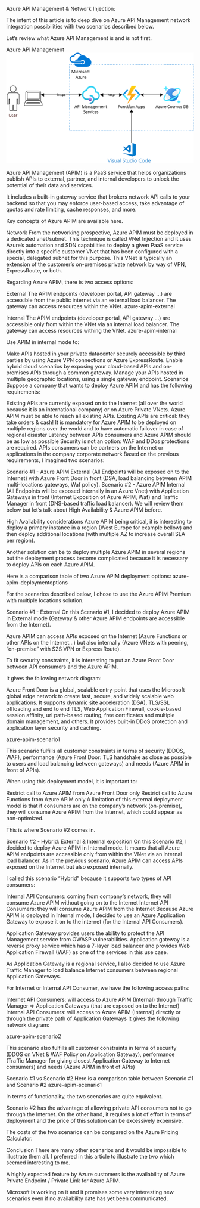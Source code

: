 Azure API Management & Network Injection:

The intent of this article is to deep dive on Azure API Management network integration possibilities with two scenarios described below.

Let’s review what Azure API Management is and is not first.

Azure API Management
![alt text](image.png)

Azure API Management (APIM) is a PaaS service that helps organizations publish APIs to external, partner, and internal developers to unlock the potential of their data and services.

It includes a built-in gateway service that brokers network API calls to your backend so that you may enforce user-based access, take advantage of quotas and rate limiting, cache responses, and more.

Key concepts of Azure APIM are available here.

Network
From the networking prospective, Azure APIM must be deployed in a dedicated vnet/subnet. This technique is called VNet Injection and it uses Azure’s automation and SDN capabilities to deploy a given PaaS service directly into a specific customer VNet that has been configured with a special, delegated subnet for this purpose. This VNet is typically an extension of the customer’s on-premises private network by way of VPN, ExpressRoute, or both.

Regarding Azure APIM, there is two access options:

External
The APIM endpoints (developer portal, API gateway …) are accessible from the public internet via an external load balancer. The gateway can access resources within the VNet. azure-apim-external

Internal
The APIM endpoints (developer portal, API gateway …) are accessible only from within the VNet via an internal load balancer. The gateway can access resources withing the VNet. azure-apim-internal

Use APIM in internal mode to:

Make APIs hosted in your private datacenter securely accessible by third parties by using Azure VPN connections or Azure ExpressRoute.
Enable hybrid cloud scenarios by exposing your cloud-based APIs and on-premises APIs through a common gateway.
Manage your APIs hosted in multiple geographic locations, using a single gateway endpoint.
Scenarios
Suppose a company that wants to deploy Azure APIM and has the following requirements:

Existing APIs are currently exposed on to the Internet (all over the world because it is an international company) or on Azure Private VNets. Azure APIM must be able to reach all existing APIs.
Existing APIs are critical: they take orders & cash! It is mandatory for Azure APIM to be deployed on multiple regions over the world and to have automatic failover in case of regional disaster
Latency between APIs consumers and Azure APIM should be as low as possible
Security is not an option: WAF and DDos protections are required.
APIs consumers can be partners on the Internet or applications in the company corporate network
Based on the previous requirements, I imagined two scenarios:

Scenario #1 - Azure APIM External (All Endpoints will be exposed on to the Internet) with Azure Front Door in front (DSA, load balancing between APIM multi-locations gateways, Waf policy).
Scenario #2 - Azure APIM Internal (All Endpoints will be exposed internally in an Azure Vnet) with Application Gateways in front (Internet Exposition of Azure APIM, Waf) and Traffic Manager in front (DNS-based traffic load balancer).
We will review them below but let’s talk about High Availability & Azure APIM before.

High Availability considerations
Azure APIM being critical, it is interesting to deploy a primary instance in a region (West Europe for example bellow) and then deploy additional locations (with multiple AZ to increase overall SLA per region).

Another solution can be to deploy multiple Azure APIM in several regions but the deployment process become complicated because it is necessary to deploy APIs on each Azure APIM.

Here is a comparison table of two Azure APIM deployment options: azure-apim-deploymentoptions

For the scenarios described below, I chose to use the Azure APIM Premium with multiple locations solution.

Scenario #1 - External
On this Scenario #1, I decided to deploy Azure APIM in External mode (Gateway & other Azure APIM endpoints are accessible from the Internet).

Azure APIM can access APIs exposed on the Internet (Azure Functions or other APIs on the Internet…) but also internally (Azure VNets with peering, “on-premise” with S2S VPN or Express Route).

To fit security constraints, it is interesting to put an Azure Front Door between API consumers and the Azure APIM.

It gives the following network diagram:

Azure Front Door is a global, scalable entry-point that uses the Microsoft global edge network to create fast, secure, and widely scalable web applications. It supports dynamic site acceleration (DSA), TLS/SSL offloading and end to end TLS, Web Application Firewall, cookie-based session affinity, url path-based routing, free certificates and multiple domain management, and others. It provides built-in DDoS protection and application layer security and caching.

azure-apim-scenario1

This scenario fulfills all customer constraints in terms of security (DDOS, WAF), performance (Azure Front Door: TLS handshake as close as possible to users and load balancing between gateways) and needs (Azure APIM in front of APIs).

When using this deployment model, it is important to:

Restrict call to Azure APIM from Azure Front Door only
Restrict call to Azure Functions from Azure APIM only
A limitation of this external deployment model is that if consumers are on the company’s network (on-premise), they will consume Azure APIM from the Internet, which could appear as non-optimized.

This is where Scenario #2 comes in.

Scenario #2 - Hybrid: External & Internal exposition
On this Scenario #2, I decided to deploy Azure APIM in Internal mode. It means that all Azure APIM endpoints are accessible only from within the VNet via an internal load balancer. As in the previous scenario, Azure APIM can access APIs exposed on the Internet but also exposed internally.

I called this scenario “Hybrid” because it supports two types of API consumers:

Internal API Consumers: coming from company’s network, they will consume Azure APIM without going on to the Internet
Internet API Consumers: they will consume Azure APIM from the Internet
Because Azure APIM is deployed in Internal mode, I decided to use an Azure Application Gateway to expose it on to the internet (for the Internal API Consumers).

Application Gateway provides users the ability to protect the API Management service from OWASP vulnerabilities. Application gateway is a reverse proxy service which has a 7-layer load balancer and provides Web Application Firewall (WAF) as one of the services in this use case.

As Application Gateway is a regional service, I also decided to use Azure Traffic Manager to load balance Internet consumers between regional Application Gateways.

For Internet or Internal API Consumer, we have the following access paths:

Internet API Consumers: will access to Azure APIM (Internal) through Traffic Manager => Application Gateways (that are exposed on to the Internet)
Internal API Consumers: will access to Azure APIM (Internal) directly or through the private path of Application Gateways
It gives the following network diagram:

azure-apim-scenario2

This scenario also fulfills all customer constraints in terms of security (DDOS on VNet & WAF Policy on Application Gateway), performance (Traffic Manager for giving closest Application Gateway to Internet consumers) and needs (Azure APIM in front of APIs)

Scenario #1 vs Scenario #2
Here is a comparison table between Scenario #1 and Scenario #2 azure-apim-scenario1

In terms of functionality, the two scenarios are quite equivalent.

Scenario #2 has the advantage of allowing private API consumers not to go through the Internet. On the other hand, it requires a lot of effort in terms of deployment and the price of this solution can be excessively expensive.

The costs of the two scenarios can be compared on the Azure Pricing Calculator.

Conclusion
There are many other scenarios and it would be impossible to illustrate them all. I preferred in this article to illustrate the two which seemed interesting to me.

A highly expected feature by Azure customers is the availability of Azure Private Endpoint / Private Link for Azure APIM.

Microsoft is working on it and it promises some very interesting new scenarios even if no availability date has yet been communicated.